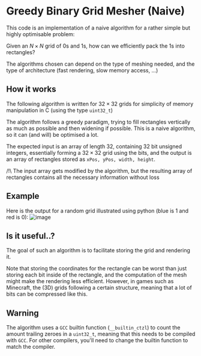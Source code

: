 # Greedy Binary Grid Mesher (Naive)
This code is an implementation of a naive algorithm for a rather simple but highly optimisable problem:

Given an $N \times N$ grid of $0\text{s}$ and $1\text{s}$, how can we efficiently pack the $1\text{s}$ into rectangles?

The algorithms chosen can depend on the type of meshing needed, and the type of architecture (fast rendering, slow memory access, ...)

## How it works
The following algorithm is written for $32 \times 32$ grids for simplicity of memory manipulation in C (using the type `uint32_t`)

The algorithm follows a greedy paradigm, trying to fill rectangles vertically as much as possible and then widening if possible. This is a naive algorithm, so it can (and will) be optimised a lot.

The expected input is an array of length 32, containing 32 bit unsigned integers, essentially forming a $32 \times 32$ grid using the bits, and the output is an array of rectangles stored as `xPos, yPos, width, height`.

/!\ The input array gets modified by the algorithm, but the resulting array of rectangles contains all the necessary information without loss

## Example
Here is the output for a random grid illustrated using python (blue is 1 and red is 0):
![image](https://github.com/user-attachments/assets/e527fca8-9026-4934-9d07-2dd7b65487f6)

## Is it useful..?
The goal of such an algorithm is to facilitate storing the grid and rendering it.

Note that storing the coordinates for the rectangle can be worst than just storing each bit inside of the rectangle, and the computation of the mesh might make the rendering less efficient. However, in games such as Minecraft, the (3D) grids following a certain structure, meaning that a lot of bits can be compressed like this. 

## Warning
The algorithm uses a `GCC` builtin function (`__builtin_ctzl`) to count the amount trailing zeroes in a `uint32_t`, meaning that this needs to be compiled with `GCC`. For other compilers, you'll need to change the builtin function to match the compiler.
